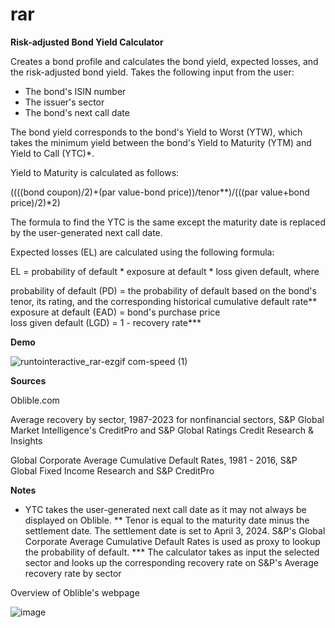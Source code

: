 # rar
**Risk-adjusted Bond Yield Calculator**

Creates a bond profile and calculates the bond yield, expected losses, and the risk-adjusted bond yield. Takes the following input from the user:

- The bond's ISIN number
- The issuer's sector
- The bond's next call date

The bond yield corresponds to the bond's Yield to Worst (YTW), which takes the minimum yield between the bond's Yield to Maturity (YTM) and Yield to Call (YTC)*. 

Yield to Maturity is calculated as follows:

((((bond coupon)/2)+(par value-bond price))/tenor**)/(((par value+bond price)/2)*2)

The formula to find the YTC is the same except the maturity date is replaced by the user-generated next call date.

Expected losses (EL) are calculated using the following formula:

EL = probability of default * exposure at default * loss given default, where

probability of default (PD) = the probability of default based on the bond's tenor, its rating, and the corresponding historical cumulative default rate**
exposure at default (EAD) = bond's purchase price  
loss given default (LGD) = 1 - recovery rate***


**Demo**


![runtointeractive_rar-ezgif com-speed (1)](https://github.com/user-attachments/assets/7cfc335a-42f3-4124-92df-5401ad88b525)

**Sources**

Oblible.com

Average recovery by sector, 1987-2023 for nonfinancial sectors, S&P Global Market Intelligence's CreditPro and S&P Global Ratings Credit Research & Insights

Global Corporate Average Cumulative Default Rates, 1981 - 2016, S&P Global Fixed Income Research and S&P CreditPro


**Notes**

* YTC takes the user-generated next call date as it may not always be displayed on Oblible.
** Tenor is equal to the maturity date minus the settlement date. The settlement date is set to April 3, 2024. S&P's Global Corporate Average Cumulative Default Rates is used as proxy to lookup the probability of default.
*** The calculator takes as input the selected sector and looks up the corresponding recovery rate on S&P's Average recovery rate by sector

Overview of Oblible's webpage

![image](https://github.com/user-attachments/assets/9647cd5a-ac97-41c6-8313-f45e3dbfd87a)
